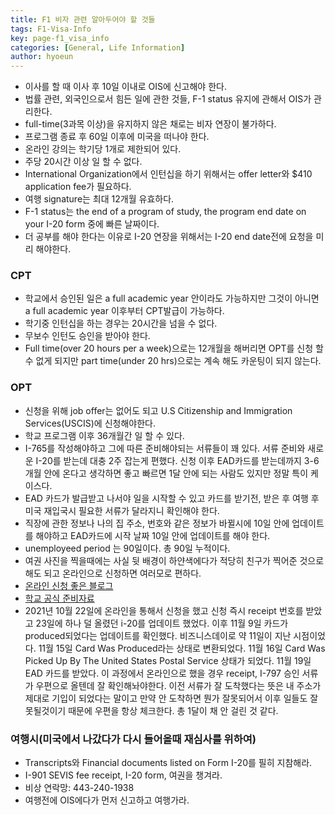 ```yaml
---
title: F1 비자 관련 알아두어야 할 것들
tags: F1-Visa-Info
key: page-f1_visa_info
categories: [General, Life Information]
author: hyoeun
---
```


- 이사를 할 때 이사 후 10일 이내로 OIS에 신고해야 한다.
- 법률 관련, 외국인으로서 힘든 일에 관한 것들, F-1 status 유지에 관해서 OIS가 관리한다.
- full-time(3과목 이상)을 유지하지 않은 채로는 비자 연장이 불가하다.
- 프로그램 종료 후 60일 이후에 미국을 떠나야 한다.
- 온라인 강의는 학기당 1개로 제한되어 있다.
- 주당 20시간 이상 일 할 수 없다.
- International Organization에서 인턴십을 하기 위해서는 offer letter와 $410 application fee가 필요하다.
- 여행 signature는 최대 12개월 유효하다.
- F-1 status는 the end of a program of study, the program end date on your I-20 form 중에 빠른 날짜이다.
- 더 공부를 해야 한다는 이유로 I-20 연장을 위해서는 I-20 end date전에 요청을 미리 해야한다.

### CPT

- 학교에서 승인된 일은 a full academic year 안이라도 가능하지만 그것이 아니면 a full academic year 이후부터 CPT발급이 가능하다.
- 학기중 인턴십을 하는 경우는 20시간을 넘을 수 없다.
- 무보수 인턴도 승인을 받아야 한다.
- Full time(over 20 hours per a week)으로는 12개월을 해버리면 OPT를 신청 할 수 없게 되지만 part time(under 20 hrs)으로는 계속 해도 카운팅이 되지 않는다.

### OPT

- 신청을 위해 job offer는 없어도 되고 U.S Citizenship and Immigration Services(USCIS)에 신청해야한다.
- 학교 프로그램 이후 36개월간 일 할 수 있다.
- I-765를 작성해야하고 그에 따른 준비해야되는 서류들이 꽤 있다. 서류 준비와 새로운 I-20를 받는데 대충 2주 잡는게 편했다. 신청 이후 EAD카드를 받는데까지 3-6개월 안에 온다고 생각하면 좋고 빠르면 1달 안에 되는 사람도 있지만 정말 특이 케이스다.
- EAD 카드가 발급받고 나서야 일을 시작할 수 있고 카드를 받기전, 받은 후 여행 후 미국 재입국시 필요한 서류가 달라지니 확인해야 한다.
- 직장에 관한 정보나 나의 집 주소, 번호와 같은 정보가 바뀔시에 10일 안에 업데이트를 해야하고 EAD카드에 시작 날짜 10일 안에 업데이트를 해야 한다.
- unemployeed period 는 90일이다. 총 90일 누적이다.
- 여권 사진을 찍을때에는 사실 뒷 배경이 하얀색에다가 적당히 친구가 찍어준 것으로 해도 되고 온라인으로 신청하면 여러모로 편하다.
- [온라인 신청 좋은 블로그](https://sevissavvy.com/i-765-online-opt-kr/)
- [학교 공식 준비자료](https://ois.jhu.edu/Students/Current_F1_Students/F-1_Training_and_Employment/Optional_Practical_Training/)
- 2021년 10월 22일에 온라인을 통해서 신청을 했고 신청 즉시 receipt 번호를 받았고 23일에 하나 덜 올렸던 i-20를 업데이트 했었다. 이후 11월 9일 카드가 produced되었다는 업데이트를 확인했다. 비즈니스데이로 약 11일이 지난 시점이었다. 11월 15일 Card Was Produced라는 상태로 변환되었다. 11월 16일 Card Was Picked Up By The United States Postal Service 상태가 되었다. 11월 19일 EAD 카드를 받았다. 이 과정에서 온라인으로 했을 경우 receipt, I-797 승인 서류가 우편으로 올텐데 잘 확인해놔야한다. 이전 서류가 잘 도착했다는 뜻은 내 주소가 제대로 기입이 되었다는 말이고 만약 안 도착하면 뭔가 잘못되어서 이후 일들도 잘못될것이기 때문에 우편을 항상 체크한다. 총 1달이 채 안 걸린 것 같다.

### 여행시(미국에서 나갔다가 다시 들어올때 재심사를 위하여)

- Transcripts와 Financial documents listed on Form I-20를 필히 지참해라.
- I-901 SEVIS fee receipt, I-20 form, 여권을 챙겨라.
- 비상 연락망: 443-240-1938
- 여행전에 OIS에다가 먼저 신고하고 여행가라.

